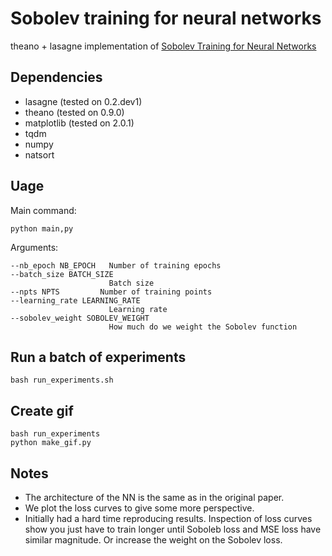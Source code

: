# Sobolev training for neural networks

theano + lasagne implementation of [Sobolev Training for Neural Networks](https://arxiv.org/abs/1706.04859)




## Dependencies

- lasagne (tested on 0.2.dev1)
- theano (tested on 0.9.0)
- matplotlib (tested on 2.0.1)
- tqdm
- numpy
- natsort


## Uage

Main command:

	python main,py

Arguments:


	--nb_epoch NB_EPOCH   Number of training epochs
	--batch_size BATCH_SIZE
	                      Batch size
	--npts NPTS         Number of training points
	--learning_rate LEARNING_RATE
	                      Learning rate
	--sobolev_weight SOBOLEV_WEIGHT
	                      How much do we weight the Sobolev function


## Run a batch of experiments

	bash run_experiments.sh


## Create gif

	bash run_experiments
	python make_gif.py


## Notes

- The architecture of the NN is the same as in the original paper.
- We plot the loss curves to give some more perspective.
- Initially had a hard time reproducing results. Inspection of loss curves show you just have to train longer until Soboleb loss and MSE loss have similar magnitude. Or increase the weight on the Sobolev loss.